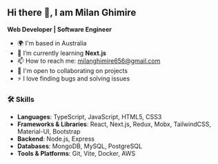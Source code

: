 ## Hi there 👋, I am Milan Ghimire
**Web Developer | Software Engineer**

- 🌍 I'm based in Australia
- 🧠 I’m currently learning **Next.js**
- 📫 How to reach me: milanghimire656@gmail.com
- 🤝  I'm open to collaborating on projects
- ⚡  I love finding bugs and solving issues

### 🛠 Skills
- **Languages**: TypeScript, JavaScript, HTML5, CSS3  
- **Frameworks & Libraries**: React, Next.js, Redux, Mobx, TailwindCSS, Material-UI, Bootstrap 
- **Backend**: Node.js, Express  
- **Databases**: MongoDB, MySQL, PostgreSQL  
- **Tools & Platforms**: Git, Vite, Docker, AWS  
